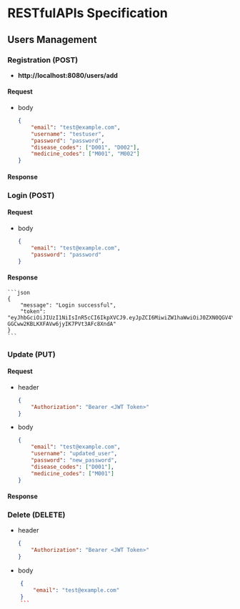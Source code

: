# RESTfulAPIs Specification

## Users Management
### Registration (POST)
- **http://localhost:8080/users/add**
#### Request
- body
    ```json
    {
        "email": "test@example.com",
        "username": "testuser",
        "password": "password",
        "disease_codes": ["D001", "D002"],
        "medicine_codes": ["M001", "M002"]
    }
    ```

#### Response
### Login (POST)
#### Request
- body
    ```json
    {
        "email": "test@example.com",
        "password": "password"
    }
    ```
#### Response
    ```json
    {
        "message": "Login successful",
        "token": "eyJhbGciOiJIUzI1NiIsInR5cCI6IkpXVCJ9.eyJpZCI6MiwiZW1haWwiOiJ0ZXN0QGV4YW1wbGUuY29tIiwidXNlcm5hbWUiOiJ0ZXN0dXNlciIsImlhdCI6MTczNjUzMDk0OSwiZXhwIjoxNzM2NTM0NTQ5fQ.NaH66O7kb-GGCww2KBLKXFAVw6jyIK7PVt3AFc8XndA"
    }
    ```

### Update (PUT)
#### Request
- header
    ```json
    {
        "Authorization": "Bearer <JWT Token>"
    }
    ```

- body
    ```json
    {
        "email": "test@example.com",
        "username": "updated_user",
        "password": "new_password",
        "disease_codes": ["D001"],
        "medicine_codes": ["M001"]
    }
    ```

#### Response
### Delete (DELETE)
- header
    ```json
    {
        "Authorization": "Bearer <JWT Token>"
    }
    ```

- body
```json
    {
        "email": "test@example.com"
    }
    ```